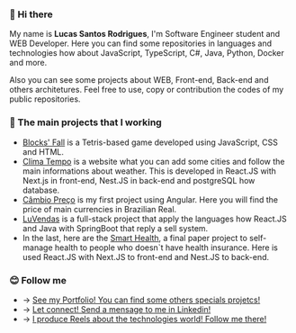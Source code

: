 ### 👋 Hi there


My name is **Lucas Santos Rodrigues**, I'm Software Engineer student and WEB Developer. Here you can find some repositories in languages and technologies how about JavaScript, TypeScript, C#, Java, Python, Docker and more.

Also you can see some projects about WEB, Front-end, Back-end and others architetures. Feel free to use, copy or contribution the codes of my public repositories.

### 🔧 The main projects that I working 

- <a href="https://github.com/LuSrodri/blocksfall">Blocks' Fall</a> is a Tetris-based game developed using JavaScript, CSS and HTML.
- <a href="https://github.com/LuSrodri/climatempo">Clima Tempo</a> is a website what you can add some cities and follow the main informations about weather. This is developed in React.JS with Next.js in front-end, Nest.JS in back-end and postgreSQL how database.
- <a href="https://github.com/LuSrodri/cambio-preco">Câmbio Preço</a> is my first project using Angular. Here you will find the price of main currencies in Brazilian Real.
- <a href="https://github.com/LuSrodri/fullstack-React-Spring-LuVendas">LuVendas</a> is a full-stack project that apply the languages how React.JS and Java with SpringBoot that reply a sell system.
- In the last, here are the <a href="https://github.com/Smart-Health-Organization">Smart Health</a>, a final paper project to self-manage health to people who doesn`t have health insurance. Here is used React.JS with Next.JS to front-end and Nest.JS to back-end.

### 😊 Follow me
 - -> <a href="https://lusrodri.me">See my Portfolio! You can find some others specials projetcs!</a>
 - -> <a href="https://www.linkedin.com/in/lucas-santos-rodrigues/">Let connect! Send a mensage to me in Linkedin!</a>
 - -> <a href="https://www.instagram.com/devdemais">I produce Reels about the technologies world! Follow me there!</a>
 
